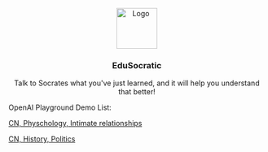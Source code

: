 <!-- PROJECT LOGO -->
<br />
<div align="center">
  <a href="https://github.com/Agent-Kindergarten/EduSocratic">
    <img src="https://github.com/Agent-Kindergarten/EduSocratic/assets/39160269/4effec99-d9ee-44f7-bf11-48daa9b5c97b" alt="Logo" width="80" height="80">
  </a>

  <h3 align="center">EduSocratic</h3>

  <p align="center">
    Talk to Socrates what you've just learned, and it will help you understand that better!
  </p>
</div>

<div align="left">
   <p>
   OpenAI Playground Demo List:
   </p>
  
  <p>
   <a href="https://platform.openai.com/playground/p/PCd4XsNlN0kSTb08GCFxcYG2?model=gpt-4">
     CN, Physchology, Intimate relationships
   </a>
  </p>
  
  <p>
   <a href="https://platform.openai.com/playground/p/GxvQ1WjTSmdOg8vYJUxYafgT?model=gpt-4">
     CN, History, Politics
   </a>
  </p>
 </div>
